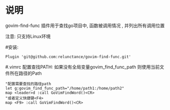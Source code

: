 # 说明
govim-find-func 插件用于查找go项目中, 函数被调用情况 , 并列出所有调用位置

注意: 只支持Linux环境


#安装:

```
Plugin 'git@github.com:relunctance/govim-find-func.git'
```

#.vimrc 配置查找PATH:
如果没有全局变量govim_find_func_path 则使用当前文件所在路径的Path
```
"配置需要查找的路径path 
let g:govim_find_func_path="/home/path1:/home/path2"
map <leader>d :call GoVimFindWord()<CR>
"或者定义快捷键<F4>
map <F9> :call GoVimFindWord()<CR>
```

